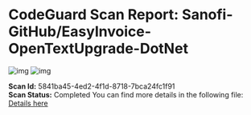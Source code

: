 
# CodeGuard Scan Report:  Sanofi-GitHub/EasyInvoice-OpenTextUpgrade-DotNet <br/> 
 ![img](https://img.shields.io/badge/SCA%20-%2011%20HIGH%20vuln.%20found-red.svg) ![img](https://img.shields.io/badge/SAST%20-%201586%20HIGH%20vuln.%20found-red.svg)

__Scan Id:__ 5841ba45-4ed2-4f1d-8718-7bca24fc1f91  
__Scan Status:__ Completed
You can find more details in the following file: [Details here](/Sanofi-GitHub/EasyInvoice-OpenTextUpgrade-DotNet/wiki/CodeGuard-Scan-branch-RITM24365490)